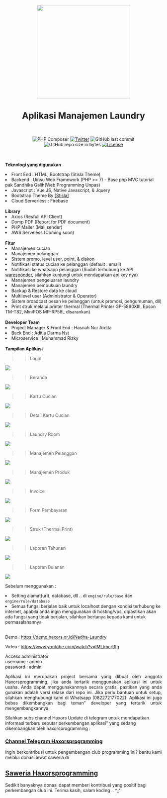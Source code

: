 <p align="center">
<img src='https://media.publit.io/file/cloudladun/NadhaLaundry/nadha_laundry-8.jpg' width='300px'>
</p>
<h1 align="center">Aplikasi Manajemen Laundry</h1>
<br>
<span align="center">

![PHP Composer](https://github.com/haxorsprogramming/Nadha-Laundry/workflows/PHP%20Composer/badge.svg) [![Twitter](https://img.shields.io/twitter/follow/nadha_alditha.svg?style=social&label=Follow)](https://twitter.com/intent/follow?screen_name=nadha_alditha) ![GitHub last commit](https://img.shields.io/github/last-commit/haxorsprogramming/Nadha-Laundry.svg) ![GitHub repo size in bytes](https://img.shields.io/github/repo-size/badges/shields.svg) [![License](https://img.shields.io/github/license/haxorsprogramming/Nadha-Laundry.svg)](LICENSE)

</span>

<br/><br/>
<b>Teknologi yang digunakan</b>
<li>Front End : HTML, Bootstrap (Stisla Theme)</li>
<li>Backend : Uinsu Web Framework (PHP >= 7) - Base php MVC tutorial pak Sandhika Galih(Web Programming Unpas)</li>
<li>Javascript : Vue JS, Native Javascript, & Jquery</li>
<li>Bootstrap Theme By <a href='https://demo.getstisla.com/index.html'>[Stisla]</a></li>
<li>Cloud Serverless : Firebase</li>
<br/>
<b>Library</b>
<li>Axios (Resfull API Client)</li>
<li>Domp PDF (Report for PDF document)</li>
<li>PHP Mailer (Mail sender)</li>
<li>AWS Serveless (Coming soon)</li>
<br/>
<b>Fitur</b>
<li> Manajemen cucian</li>
<li> Manajemen pelanggan</li>
<li> Sistem promo, level user, point, & diskon</li>
<li> Notifikasi status cucian ke pelanggan (default : email)</li>
<li> Notifikasi ke whatsapp pelanggan (Sudah terhubung ke API <a href='https://waresponder.co.id'>waresponder</a>, silahkan kunjungi untuk mendapatkan api key nya)</li>
<li> Manajemen pengeluaran laundry</li>
<li> Manajemen pembukuan laundry</li>
<li> Backup & Restore data ke cloud</li>
<li> Multilevel user (Administrator & Operator)</li>
<li> Sistem broadcast pesan ke pelanggan (untuk promosi, pengumuman, dll)</li>
<li> Print struk melalui printer thermal (Thermal Printer GP-5890XIII, Epson TM-T82, MiniPOS MP-RP58L disarankan)</li>
<br/>
<b>Developer Team</b>
<li> Project Manager & Front End : Hasnah Nur Ardita</li>
<li> Back End : Aditia Darma Nst</li>
<li> Microservice : Muhammad Rizky</li>
<br/>
<b>Tampilan Aplikasi</b>
<br/>

>> Login

<img src='https://media.publit.io/file/cloudladun/NadhaLaundry/login.png'>

>> Beranda

<img src='https://s3-id-jkt-1.kilatstorage.id/nadhamedia/screenshoot/Nadha-Laundry/beranda.png'>

>> Kartu Cucian

<img src='https://s3-id-jkt-1.kilatstorage.id/nadhamedia/screenshoot/Nadha-Laundry/kartu_laundry.png'>

>> Detail Kartu Cucian 

<img src='https://s3-id-jkt-1.kilatstorage.id/nadhamedia/screenshoot/Nadha-Laundry/detail_kartu_laundry.png'>

>> Laundry Room

<img src='https://s3-id-jkt-1.kilatstorage.id/nadhamedia/screenshoot/Nadha-Laundry/laundry_room.png'>

>> Manajemen Pelanggan

<img src='https://s3-id-jkt-1.kilatstorage.id/nadhamedia/screenshoot/Nadha-Laundry/manajemen_pelanggan.png'>

>> Manajemen Produk

<img src='https://s3-id-jkt-1.kilatstorage.id/nadhamedia/screenshoot/Nadha-Laundry/manajemen_produk.png'>

>> Invoice

<img src='https://s3-id-jkt-1.kilatstorage.id/nadhamedia/screenshoot/Nadha-Laundry/invoice.png'>

>> Form Pembayaran

<img src='https://s3-id-jkt-1.kilatstorage.id/nadhamedia/screenshoot/Nadha-Laundry/pembayaran.png'>

>> Struk (Thermal Print)

<img src='https://s3-id-jkt-1.kilatstorage.id/nadhamedia/screenshoot/Nadha-Laundry/print_struk.png'>

>> Laporan Tahunan

<img src='https://s3-id-jkt-1.kilatstorage.id/nadhamedia/screenshoot/Nadha-Laundry/laporan_tahunan.png'>

>> Laporan Bulanan 

<img src='https://s3-id-jkt-1.kilatstorage.id/nadhamedia/screenshoot/Nadha-Laundry/laporan_bulanan.png'>

<br/>

Sebelum menggunakan : <br/>
<li> Setting alamat(url), database, dll ..  di <code>engine/rule/base</code> dan <code>engine/rule/database</code> </li>
<li> Semua fungsi berjalan baik untuk localhost dengan kondisi terhubung ke internet, apabila anda ingin menggunakan di hosting/vps, dipastikan akan ada fungsi yang tidak berjalan, silahkan bertanya kepada kami untuk permasalahannya</li>
<br/>

Demo : https://demo.haxors.or.id/Nadha-Laundry

Video : https://www.youtube.com/watch?v=IMLtmcrtffg

Access administrator<br/>
username : admin<br/>
password : admin<br/>
<p align='justify'>
Aplikasi ini merupakan project bersama yang dibuat oleh anggota Haxorsprogramming, jika anda tertarik menggunakan aplikasi ini untuk usaha. Anda dapat menggunakannnya secara gratis, pastikan yang anda gunakan adalah versi relase dari repo ini. Jika perlu bantuan untuk setup, silahkan menghubungi kami di Whatsapp (082272177022). Aplikasi ini juga bebas dikembangkan bagi teman" developer yang tertarik untuk mengembangkannya.
</p>

Silahkan subs channel Haxors Update di telegram untuk mendapatkan informasi terbaru seputar perkembangan aplikasi" yang sedang dikembangkan oleh haxorsprogramming : 
<h3><a href='https://t.me/haxorsupdate'>Channel Telegram Haxorsprogramming</a></h3>

<p align='justify'>
Ingin berkontribusi untuk pengembangan club programming ini? bantu kami melalui donasi lewat saweria di <h2><a href='https://saweria.co/donate/haxorsprogramming'>Saweria Haxorsprogramming</a></h2>Sedikit banyaknya donasi dapat memberi kontribusi yang positif bagi perkembangan club ini. Terima kasih, salam koding .. ^_^
</p>
